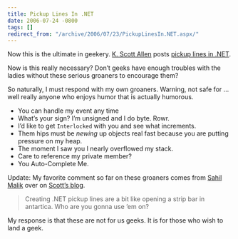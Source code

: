 ```yaml
---
title: Pickup Lines In .NET
date: 2006-07-24 -0800
tags: []
redirect_from: "/archive/2006/07/23/PickupLinesIn.NET.aspx/"
---
```


Now this is the ultimate in geekery. [K. Scott
Allen](http://odetocode.com/Blogs/scott/ "Ode To Code") posts [pickup
lines in
.NET](http://odetocode.com/Blogs/scott/comments/5403.aspx "Pickup Lines").

Now is this really necessary? Don’t geeks have enough troubles with the
ladies without these serious groaners to encourage them?

So naturally, I must respond with my own groaners. Warning, not safe for
... well really anyone who enjoys humor that is actually humorous.

-   You can handle my event any time
-   What’s your sign? I’m unsigned and I do byte. Rowr.
-   I’d like to get `Interlocked` with you and see what increments.
-   Them hips must be *newing* up objects real fast because you are
    putting pressure on my heap.
-   The moment I saw you I nearly overflowed my stack.
-   Care to reference my private member?
-   You Auto-Complete Me.

Update: My favorite comment so far on these groaners comes from [Sahil
Malik](http://winsmarts.com/ "Sahil") over on [Scott’s
blog](http://odetocode.com/Blogs/scott/ "Ode To Code").

> Creating .NET pickup lines are a bit like opening a strip bar in
> antartica. Who are you gonna use ’em on?

My response is that these are not for us geeks. It is for those who wish
to land a geek.

